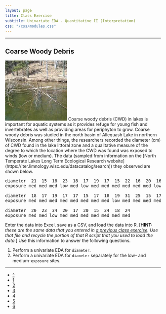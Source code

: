 ```yaml
---
layout: page
title: Class Exercise
subtitle: Univariate EDA - Quantitative II (Interpretation)
css: "/css/modules.css"
---
```


----

## Coarse Woody Debris
<img src="zimgs/cwd2.jpg" alt="CWD" class="img-right">
Coarse woody debris (CWD) in lakes is important for aquatic systems as it provides refuge for young fish and invertebrates as well as providing areas for periphyton to grow.  Coarse woody debris was studied in the north basin of Allequash Lake in northern Wisconsin.  Among other things, the researchers recorded the diameter (cm) of CWD found in the lake littoral zone and a qualitative measure of the degree to which the location where the CWD was found was exposed to winds (low or medium).  The data (sampled from information on the [North Temperate Lakes Long Term Ecological Research website](https://lter.limnology.wisc.edu/datacatalog/search)) they observed are shown below.

<pre>
diameter  21  15  18  23  18  17  19  17  15  22  16  20  16  17  18  15  16  24  24  23
exposure med med med low med low med med med med med med low med med med med low med med

diameter  18  17  19  17  17  15  17  18  19  31  25  15  17  34  16  18  19  15  16  15
exposure med med med med med med med med low med med med med low low med med med low med

diameter  20  23  34  20  17  20  15  34  18  24
exposure med med low med med med med med med med
</pre>

Enter the data into Excel, save as a CSV, and load the data into R.  [**HINT:** *these are the same data that you entered in [a previous class exercise](DataIntoR_CE2).  Use that file and recycle the portion of that R script that you used to load the data.*]  Use this information to answer the following questions.

1. Perform a univariate EDA for `diameter`.
1. Perform a univariate EDA for `diameter` separately for the low- and medium-`exposure` sites.

----

<div class="text-center">
<ul class="pagination pagination-lg">
  <li><a href="UEDAQuant2.html">^</a></li>
  <li><a href="UEDAQuant2_CE1.html">1</a></li>
  <li><a href="UEDAQuant2_CE2.html">2</a></li>
  <li><a href="UEDAQuant2_CE3.html">3</a></li>
  <li class="active"><a href="#">4</a></li>
  <li><a href="UEDAQuant2_CE5.html">5</a></li>
  <li><a href="UEDAQuant2_CE6.html">6</a></li>
</ul>
</div>
